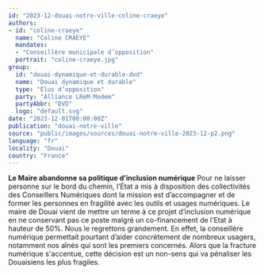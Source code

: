 ```yaml
---
id: "2023-12-douai-notre-ville-coline-craeye"
authors:
- id: "coline-craeye"
  name: "Coline CRAEYE"
  mandates: 
  - "Conseillère municipale d’opposition"
  portrait: "coline-craeye.jpg"
group:
  id: "douai-dynamique-et-durable-dvd"
  name: "Douai dynamique et durable"
  type: "Élus d’opposition"
  party: "Alliance LReM-Modem"
  partyAbbr: "DVD"
  logo: "default.svg"
date: "2023-12-01T00:00:00Z"
publication: "douai-notre-ville"
source: "public/images/sources/douai-notre-ville-2023-12-p2.png"
language: "fr"
locality: "Douai"
country: "France"
---
```


**Le Maire abandonne sa politique d’inclusion numérique**
Pour ne laisser personne sur le bord du chemin, l’État a mis à disposition des collectivités des Conseillers Numériques dont la mission est d’accompagner et de former les personnes en fragilité avec les outils et usages numériques. Le maire de Douai vient de mettre un terme à ce projet d’inclusion numérique en ne conservant pas ce poste malgré un co-financement de l’Etat à hauteur de 50%. Nous le regrettons grandement. En effet, la conseillère numérique permettait pourtant d’aider concrètement de nombreux usagers, notamment nos aînés qui sont les premiers concernés.
Alors que la fracture numérique s'accentue, cette décision est un non-sens qui va pénaliser les Douaisiens les plus fragiles.
